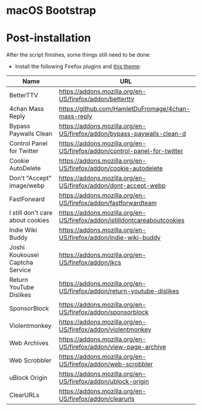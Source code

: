 # macOS Bootstrap

# Post-installation

After the script finishes, some things still need to be done:

- Install the following Firefox plugins and [this theme](https://addons.mozilla.org/en-US/firefox/addon/nicothin-space):

| Name      | URL       |
| --------- | --------- |
| BetterTTV | https://addons.mozilla.org/en-US/firefox/addon/betterttv |
| 4chan Mass Reply | https://github.com/HamletDuFromage/4chan-mass-reply |
| Bypass Paywalls Clean | https://addons.mozilla.org/en-US/firefox/addon/bypass-paywalls-clean-d |
| Control Panel for Twitter | https://addons.mozilla.org/en-US/firefox/addon/control-panel-for-twitter |
| Cookie AutoDelete | https://addons.mozilla.org/en-US/firefox/addon/cookie-autodelete |
| Don't "Accept" image/webp | https://addons.mozilla.org/en-US/firefox/addon/dont-accept-webp |
| FastForward | https://addons.mozilla.org/en-US/firefox/addon/fastforwardteam |
| I still don't care about cookies | https://addons.mozilla.org/en-US/firefox/addon/istilldontcareaboutcookies |
| Indie Wiki Buddy | https://addons.mozilla.org/en-US/firefox/addon/indie-wiki-buddy |
| Joshi Koukousei Captcha Service | https://addons.mozilla.org/en-US/firefox/addon/jkcs |
| Return YouTube Dislikes | https://addons.mozilla.org/en-US/firefox/addon/return-youtube-dislikes |
| SponsorBlock | https://addons.mozilla.org/en-US/firefox/addon/sponsorblock |
| Violentmonkey | https://addons.mozilla.org/en-US/firefox/addon/violentmonkey |
| Web Archives | https://addons.mozilla.org/en-US/firefox/addon/view-page-archive |
| Web Scrobbler | https://addons.mozilla.org/en-US/firefox/addon/web-scrobbler |
| uBlock Origin | https://addons.mozilla.org/en-US/firefox/addon/ublock-origin |
| ClearURLs | https://addons.mozilla.org/en-US/firefox/addon/clearurls |